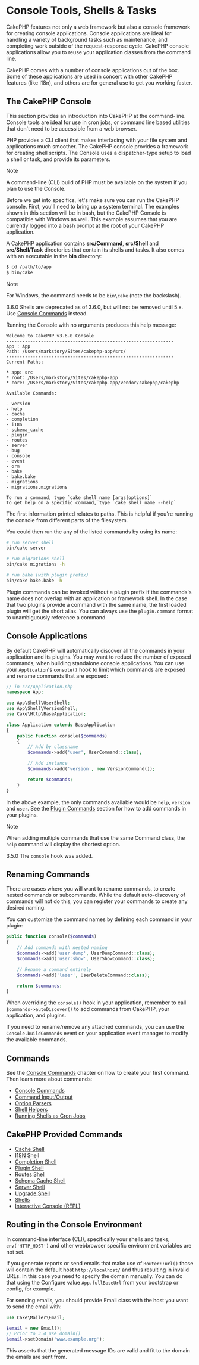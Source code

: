 # Console Tools, Shells & Tasks

CakePHP features not only a web framework but also a console framework for
creating console applications. Console applications are ideal for handling a
variety of background tasks such as maintenance, and completing work outside of
the request-response cycle. CakePHP console applications allow you to reuse your
application classes from the command line.

CakePHP comes with a number of console applications out of the box. Some of
these applications are used in concert with other CakePHP features (like i18n),
and others are for general use to get you working faster.

## The CakePHP Console

This section provides an introduction into CakePHP at the command-line. Console
tools are ideal for use in cron jobs, or command line based utilities that don't
need to be accessible from a web browser.

PHP provides a CLI client that makes interfacing with your file system and
applications much smoother. The CakePHP console provides a framework for
creating shell scripts. The Console uses a dispatcher-type setup to load a shell
or task, and provide its parameters.

> [!NOTE]
> A command-line (CLI) build of PHP must be available on the system
> if you plan to use the Console.

Before we get into specifics, let's make sure you can run the CakePHP console.
First, you'll need to bring up a system terminal. The examples shown in this
section will be in bash, but the CakePHP Console is compatible with Windows as
well. This example assumes that you are currently logged into a bash prompt at
the root of your CakePHP application.

A CakePHP application contains **src/Command**, **src/Shell** and
**src/Shell/Task** directories that contain its shells and tasks. It also
comes with an executable in the **bin** directory:

``` bash
$ cd /path/to/app
$ bin/cake
```

> [!NOTE]
> For Windows, the command needs to be `bin\cake` (note the backslash).

<div class="deprecated">

3.6.0
Shells are deprecated as of 3.6.0, but will not be removed until 5.x.
Use [Console Commands](console-and-shells/commands.md) instead.

</div>

Running the Console with no arguments produces this help message:

    Welcome to CakePHP v3.6.0 Console
    ---------------------------------------------------------------
    App : App
    Path: /Users/markstory/Sites/cakephp-app/src/
    ---------------------------------------------------------------
    Current Paths:

    * app: src
    * root: /Users/markstory/Sites/cakephp-app
    * core: /Users/markstory/Sites/cakephp-app/vendor/cakephp/cakephp

    Available Commands:

    - version
    - help
    - cache
    - completion
    - i18n
    - schema_cache
    - plugin
    - routes
    - server
    - bug
    - console
    - event
    - orm
    - bake
    - bake.bake
    - migrations
    - migrations.migrations

    To run a command, type `cake shell_name [args|options]`
    To get help on a specific command, type `cake shell_name --help`

The first information printed relates to paths. This is helpful if you're
running the console from different parts of the filesystem.

You could then run the any of the listed commands by using its name:

``` bash
# run server shell
bin/cake server

# run migrations shell
bin/cake migrations -h

# run bake (with plugin prefix)
bin/cake bake.bake -h
```

Plugin commands can be invoked without a plugin prefix if the commands's name
does not overlap with an application or framework shell. In the case that two
plugins provide a command with the same name, the first loaded plugin will get
the short alias. You can always use the `plugin.command` format to
unambiguously reference a command.

## Console Applications

By default CakePHP will automatically discover all the commands in your
application and its plugins. You may want to reduce the number of exposed
commands, when building standalone console applications. You can use your
`Application`'s `console()` hook to limit which commands are exposed and
rename commands that are exposed:

``` php
// in src/Application.php
namespace App;

use App\Shell\UserShell;
use App\Shell\VersionShell;
use Cake\Http\BaseApplication;

class Application extends BaseApplication
{
    public function console($commands)
    {
        // Add by classname
        $commands->add('user', UserCommand::class);

        // Add instance
        $commands->add('version', new VersionCommand());

        return $commands;
    }
}
```

In the above example, the only commands available would be `help`, `version`
and `user`. See the [Plugin Commands](plugins.md#plugin-commands) section for how to add commands in
your plugins.

> [!NOTE]
> When adding multiple commands that use the same Command class, the `help`
> command will display the shortest option.

<div class="versionadded">

3.5.0
The `console` hook was added.

</div>

## Renaming Commands

There are cases where you will want to rename commands, to create nested
commands or subcommands. While the default auto-discovery of commands will not
do this, you can register your commands to create any desired naming.

You can customize the command names by defining each command in your plugin:

``` php
public function console($commands)
{
    // Add commands with nested naming
    $commands->add('user dump', UserDumpCommand::class);
    $commands->add('user:show', UserShowCommand::class);

    // Rename a command entirely
    $commands->add('lazer', UserDeleteCommand::class);

    return $commands;
}
```

When overriding the `console()` hook in your application, remember to
call `$commands->autoDiscover()` to add commands from CakePHP, your
application, and plugins.

If you need to rename/remove any attached commands, you can use the
`Console.buildCommands` event on your application event manager to modify the
available commands.

## Commands

See the [Console Commands](console-and-shells/commands.md) chapter on how to create your first
command. Then learn more about commands:

- [Console Commands](console-and-shells/commands.md)
- [Command Input/Output](console-and-shells/input-output.md)
- [Option Parsers](console-and-shells/option-parsers.md)
- [Shell Helpers](console-and-shells/helpers.md)
- [Running Shells as Cron Jobs](console-and-shells/cron-jobs.md)

## CakePHP Provided Commands

- [Cache Shell](console-and-shells/cache.md)
- [I18N Shell](console-and-shells/i18n-shell.md)
- [Completion Shell](console-and-shells/completion-shell.md)
- [Plugin Shell](console-and-shells/plugin-shell.md)
- [Routes Shell](console-and-shells/routes-shell.md)
- [Schema Cache Shell](console-and-shells/schema-cache.md)
- [Server Shell](console-and-shells/server-shell.md)
- [Upgrade Shell](console-and-shells/upgrade-shell.md)
- [Shells](console-and-shells/shells.md)
- [Interactive Console (REPL)](console-and-shells/repl.md)

## Routing in the Console Environment

In command-line interface (CLI), specifically your shells and tasks,
`env('HTTP_HOST')` and other webbrowser specific environment variables are not
set.

If you generate reports or send emails that make use of `Router::url()` those
will contain the default host `http://localhost/` and thus resulting in
invalid URLs. In this case you need to specify the domain manually.
You can do that using the Configure value `App.fullBaseUrl` from your
bootstrap or config, for example.

For sending emails, you should provide Email class with the host you want to
send the email with:

``` php
use Cake\Mailer\Email;

$email = new Email();
// Prior to 3.4 use domain()
$email->setDomain('www.example.org');
```

This asserts that the generated message IDs are valid and fit to the domain the
emails are sent from.
